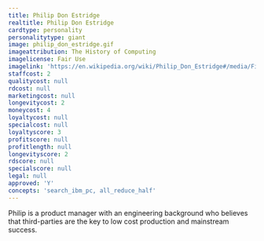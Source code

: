 ```yaml
---
title: Philip Don Estridge
realtitle: Philip Don Estridge
cardtype: personality
personalitytype: giant
image: philip_don_estridge.gif
imageattribution: The History of Computing
imagelicense: Fair Use
imagelink: 'https://en.wikipedia.org/wiki/Philip_Don_Estridge#/media/File:DonEstridge.png'
staffcost: 2
qualitycost: null
rdcost: null
marketingcost: null
longevitycost: 2
moneycost: 4
loyaltycost: null
specialcost: null
loyaltyscore: 3
profitscore: null
profitlength: null
longevityscore: 2
rdscore: null
specialscore: null
legal: null
approved: 'Y'
concepts: 'search_ibm_pc, all_reduce_half'
---
```


Philip is a product manager with an engineering background who believes that third-parties are the key to low cost production and mainstream success.
